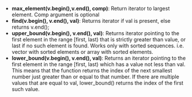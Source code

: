 - **max_element(v.begin(),v.end(), comp)**: Return iterator to largest element. Comp argument is optional
- **find(v.begin(), v.end(), val)**: Returns iterator if val is present, else returns v.end();   
- **upper_bound(v.begin(), v.end(), val)**: Returns iterator pointing to the first element in the range [first, last) that is strictly greater than value, or last if no such element is found. Works only with sorted sequences. i.e. vector with sorted elements or array with sorted elements.
- **lower_bound(v.begin(), v.end(), val)**: Returns an iterator pointing to the first element in the range [first, last) which has a value not less than val. This means that the function returns the index of the next smallest number just greater than or equal to that number. If there are multiple values that are equal to val, lower_bound() returns the index of the first such value.
